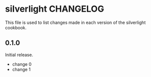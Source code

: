 # silverlight CHANGELOG

This file is used to list changes made in each version of the silverlight cookbook.

## 0.1.0

Initial release.

- change 0
- change 1

